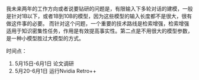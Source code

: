 我未来两年的工作方向或者说要钻研的问题是，有限输入下多轮对话的建模，一般是针对1B以下，或者1B到10B的模型，因为这些模型的输入长度都不是很大，很有做这件事的必要。
而针对这个问题，一个重要的技术路线是检索增强，检索增强适用于知识密集性任务，作用是有效提高事实性。第二点是不用很大的模型参数，是一种小模型胜过大模型的方式。

时间点：
1. 5月15日-6月1日 论文调研
2. 5月20-6月1日 运行Nvidia Retro++
